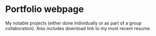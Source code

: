 # Portfolio webpage
My notable projects (either done individually or as part of a group collaboration). Also includes download link to my most recent resume. 
